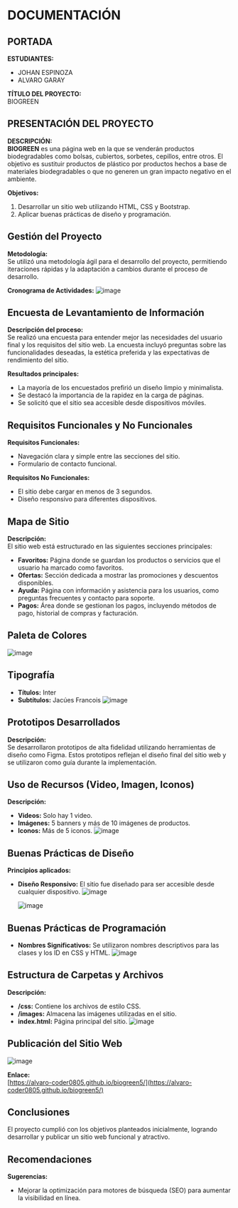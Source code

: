 # DOCUMENTACIÓN

## PORTADA
**ESTUDIANTES:**  
- JOHAN ESPINOZA  
- ALVARO GARAY  

**TÍTULO DEL PROYECTO:**  
BIOGREEN

## PRESENTACIÓN DEL PROYECTO

**DESCRIPCIÓN:**  
**BIOGREEN** es una página web en la que se venderán productos biodegradables como bolsas, cubiertos, sorbetes, cepillos, entre otros. El objetivo es sustituir productos de plástico por productos hechos a base de materiales biodegradables o que no generen un gran impacto negativo en el ambiente.

**Objetivos:**
1. Desarrollar un sitio web utilizando HTML, CSS y Bootstrap.
2. Aplicar buenas prácticas de diseño y programación.

## Gestión del Proyecto

**Metodología:**  
Se utilizó una metodología ágil para el desarrollo del proyecto, permitiendo iteraciones rápidas y la adaptación a cambios durante el proceso de desarrollo.

**Cronograma de Actividades:**
![image](https://github.com/user-attachments/assets/86087b65-9347-467f-9758-84030990fb2e)



## Encuesta de Levantamiento de Información

**Descripción del proceso:**  
Se realizó una encuesta para entender mejor las necesidades del usuario final y los requisitos del sitio web. La encuesta incluyó preguntas sobre las funcionalidades deseadas, la estética preferida y las expectativas de rendimiento del sitio.

**Resultados principales:**
- La mayoría de los encuestados prefirió un diseño limpio y minimalista.
- Se destacó la importancia de la rapidez en la carga de páginas.
- Se solicitó que el sitio sea accesible desde dispositivos móviles.

## Requisitos Funcionales y No Funcionales

**Requisitos Funcionales:**
- Navegación clara y simple entre las secciones del sitio.
- Formulario de contacto funcional.

**Requisitos No Funcionales:**
- El sitio debe cargar en menos de 3 segundos.
- Diseño responsivo para diferentes dispositivos.

## Mapa de Sitio

**Descripción:**  
El sitio web está estructurado en las siguientes secciones principales:
- **Favoritos:** Página donde se guardan los productos o servicios que el usuario ha marcado como favoritos.
- **Ofertas:** Sección dedicada a mostrar las promociones y descuentos disponibles.
- **Ayuda:** Página con información y asistencia para los usuarios, como preguntas frecuentes y contacto para soporte.
- **Pagos:** Área donde se gestionan los pagos, incluyendo métodos de pago, historial de compras y facturación.

## Paleta de Colores
![image](https://github.com/user-attachments/assets/5f5df5bd-f5bb-48cd-8dab-996b764b8190)



## Tipografía

- **Títulos:** Inter  
- **Subtítulos:** Jacúes Francois
  ![image](https://github.com/user-attachments/assets/140ebe85-ecf1-4c64-b6e9-95e57017e9c1)




## Prototipos Desarrollados

**Descripción:**  
Se desarrollaron prototipos de alta fidelidad utilizando herramientas de diseño como Figma. Estos prototipos reflejan el diseño final del sitio web y se utilizaron como guía durante la implementación.

## Uso de Recursos (Video, Imagen, Iconos)

**Descripción:**  
- **Videos:** Solo hay 1 video.
- **Imágenes:** 5 banners y más de 10 imágenes de productos.
- **Iconos:** Más de 5 iconos.
![image](https://github.com/user-attachments/assets/f73493c3-c583-477f-9397-e554b7045d92)



## Buenas Prácticas de Diseño

**Principios aplicados:**
- **Diseño Responsivo:** El sitio fue diseñado para ser accesible desde cualquier dispositivo.
  ![image](https://github.com/user-attachments/assets/95330965-947e-4253-926e-2a03cf689edd)
  
  ![image](https://github.com/user-attachments/assets/0340963e-7518-4528-bd72-7e0c97432af5)


## Buenas Prácticas de Programación

- **Nombres Significativos:** Se utilizaron nombres descriptivos para las clases y los ID en CSS y HTML.
  ![image](https://github.com/user-attachments/assets/82f01646-5d6f-4ee1-af55-31d67a586f80)



## Estructura de Carpetas y Archivos

**Descripción:**
- **/css:** Contiene los archivos de estilo CSS.
- **/images:** Almacena las imágenes utilizadas en el sitio.
- **index.html:** Página principal del sitio.
  ![image](https://github.com/user-attachments/assets/0304720e-7e85-456b-b425-4cae68dd5212)



## Publicación del Sitio Web
![image](https://github.com/user-attachments/assets/2ff14f4e-7c5c-49b7-90c1-af98b8d79a6e)



**Enlace:**  
[https://alvaro-coder0805.github.io/biogreen5/](https://alvaro-coder0805.github.io/biogreen5/)


## Conclusiones

El proyecto cumplió con los objetivos planteados inicialmente, logrando desarrollar y publicar un sitio web funcional y atractivo.

## Recomendaciones

**Sugerencias:**
- Mejorar la optimización para motores de búsqueda (SEO) para aumentar la visibilidad en línea.
